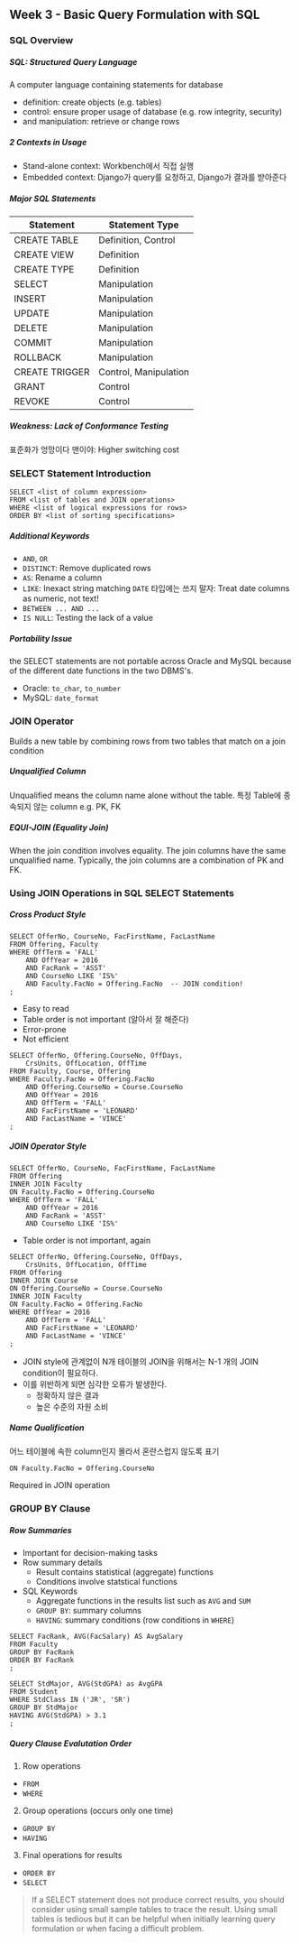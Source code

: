## Week 3 - Basic Query Formulation with SQL

### SQL Overview

##### SQL: Structured Query Language
A computer language containing statements for database
- definition: create objects (e.g. tables)
- control: ensure proper usage of database (e.g. row integrity, security)
- and manipulation: retrieve or change rows

##### 2 Contexts in Usage
- Stand-alone context: Workbench에서 직접 실행
- Embedded context: Django가 query를 요청하고, Django가 결과를 받아준다

##### Major SQL Statements
| Statement | Statement Type |
| --------- | -------------- |
| CREATE TABLE | Definition, Control |
| CREATE VIEW | Definition |
| CREATE TYPE | Definition |
| SELECT | Manipulation |
| INSERT | Manipulation |
| UPDATE | Manipulation |
| DELETE | Manipulation |
| COMMIT | Manipulation |
| ROLLBACK | Manipulation |
| CREATE TRIGGER | Control, Manipulation |
| GRANT | Control |
| REVOKE | Control |

##### Weakness: Lack of Conformance Testing
표준화가 엉망이다 맨이야: Higher switching cost


### SELECT Statement Introduction

```
SELECT <list of column expression>
FROM <list of tables and JOIN operations>
WHERE <list of logical expressions for rows>
ORDER BY <list of sorting specifications>
```

##### Additional Keywords
- `AND`, `OR`
- `DISTINCT`: Remove duplicated rows
- `AS`: Rename a column
- `LIKE`: Inexact string matching
  `DATE` 타입에는 쓰지 말자: Treat date columns as numeric, not text!
- `BETWEEN ... AND ...`
- `IS NULL`: Testing the lack of a value

##### Portability Issue
the SELECT statements are not portable across Oracle and MySQL
because of the different date functions in the two DBMS's.
- Oracle: `to_char`, `to_number`
- MySQL: `date_format`


### JOIN Operator
Builds a new table by combining rows
from two tables that match on a join condition

##### Unqualified Column
Unqualified means the column name alone without the table.
특정 Table에 종속되지 않는 column
e.g. PK, FK

##### EQUI-JOIN (Equality Join)
When the join condition involves equality.
The join columns have the same unqualified name.
Typically, the join columns are a combination of PK and FK.


### Using JOIN Operations in SQL SELECT Statements

##### Cross Product Style
```
SELECT OfferNo, CourseNo, FacFirstName, FacLastName
FROM Offering, Faculty
WHERE OffTerm = 'FALL'
    AND OffYear = 2016
    AND FacRank = 'ASST'
    AND CourseNo LIKE 'IS%'
    AND Faculty.FacNo = Offering.FacNo  -- JOIN condition!
;
```
- Easy to read
- Table order is not important (알아서 잘 해준다)
- Error-prone
- Not efficient

```
SELECT OfferNo, Offering.CourseNo, OffDays,
    CrsUnits, OffLocation, OffTime
FROM Faculty, Course, Offering
WHERE Faculty.FacNo = Offering.FacNo
    AND Offering.CourseNo = Course.CourseNo
    AND OffYear = 2016
    AND OffTerm = 'FALL'
    AND FacFirstName = 'LEONARD'
    AND FacLastName = 'VINCE'
;
```

##### JOIN Operator Style
```
SELECT OfferNo, CourseNo, FacFirstName, FacLastName
FROM Offering
INNER JOIN Faculty
ON Faculty.FacNo = Offering.CourseNo
WHERE OffTerm = 'FALL'
    AND OffYear = 2016
    AND FacRank = 'ASST'
    AND CourseNo LIKE 'IS%'
```
- Table order is not important, again

```
SELECT OfferNo, Offering.CourseNo, OffDays,
    CrsUnits, OffLocation, OffTime
FROM Offering
INNER JOIN Course
ON Offering.CourseNo = Course.CourseNo
INNER JOIN Faculty
ON Faculty.FacNo = Offering.FacNo
WHERE OffYear = 2016
    AND OffTerm = 'FALL'
    AND FacFirstName = 'LEONARD'
    AND FacLastName = 'VINCE'
;
```

* JOIN style에 관계없이 N개 테이블의 JOIN을 위해서는
  N-1 개의 JOIN condition이 필요하다.
* 이를 위반하게 되면 심각한 오류가 발생한다.
  - 정확하지 않은 결과
  - 높은 수준의 자원 소비

##### Name Qualification
어느 테이블에 속한 column인지 몰라서 혼란스럽지 않도록 표기
```
ON Faculty.FacNo = Offering.CourseNo
```

Required in JOIN operation


### GROUP BY Clause

##### Row Summaries
- Important for decision-making tasks
- Row summary details
  - Result contains statistical (aggregate) functions
  - Conditions involve statstical functions
- SQL Keywords
  - Aggregate functions in the results list such as `AVG` and `SUM`
  - `GROUP BY`: summary columns
  - `HAVING`: summary conditions (row conditions in `WHERE`)

```
SELECT FacRank, AVG(FacSalary) AS AvgSalary
FROM Faculty
GROUP BY FacRank
ORDER BY FacRank
;
```

```
SELECT StdMajor, AVG(StdGPA) as AvgGPA
FROM Student
WHERE StdClass IN ('JR', 'SR')
GROUP BY StdMajor
HAVING AVG(StdGPA) > 3.1
;
```

##### Query Clause Evalutation Order

1. Row operations
  - `FROM`
  - `WHERE`
2. Group operations (occurs only one time)
  - `GROUP BY`
  - `HAVING`
3. Final operations for results
  - `ORDER BY`
  - `SELECT`

> If a SELECT statement does not produce correct results,
> you should consider using small sample tables to trace the result.
> Using small tables is tedious but it can be helpful
> when initially learning query formulation or when facing a difficult problem.
